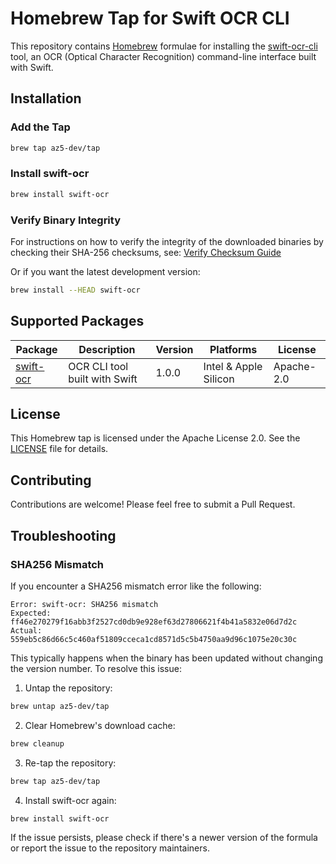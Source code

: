 # Homebrew Tap for Swift OCR CLI

This repository contains [Homebrew](https://brew.sh) formulae for installing the [swift-ocr-cli](https://github.com/az5-dev/swift-ocr-cli) tool, an OCR (Optical Character Recognition) command-line interface built with Swift.

## Installation

### Add the Tap

```bash
brew tap az5-dev/tap
```

### Install swift-ocr

```bash
brew install swift-ocr
```

### Verify Binary Integrity

For instructions on how to verify the integrity of the downloaded binaries by checking their SHA-256 checksums, see:
[Verify Checksum Guide](docs/verify-checksum.md)

Or if you want the latest development version:

```bash
brew install --HEAD swift-ocr
```


## Supported Packages

| Package | Description | Version | Platforms | License |
|---------|-------------|---------|-----------|---------|
| [swift-ocr](https://github.com/az5-dev/swift-ocr-cli) | OCR CLI tool built with Swift | 1.0.0 | Intel & Apple Silicon | Apache-2.0 |

## License

This Homebrew tap is licensed under the Apache License 2.0. See the [LICENSE](LICENSE) file for details.

## Contributing

Contributions are welcome! Please feel free to submit a Pull Request.

## Troubleshooting

### SHA256 Mismatch

If you encounter a SHA256 mismatch error like the following:

```
Error: swift-ocr: SHA256 mismatch
Expected: ff46e270279f16abb3f2527cd0db9e928ef63d27806621f4b41a5832e06d7d2c
Actual: 559eb5c86d66c5c460af51809cceca1cd8571d5c5b4750aa9d96c1075e20c30c
```

This typically happens when the binary has been updated without changing the version number. To resolve this issue:

1. Untap the repository:

```bash
brew untap az5-dev/tap
```

2. Clear Homebrew's download cache:

```bash
brew cleanup
```

3. Re-tap the repository:

```bash
brew tap az5-dev/tap
```

4. Install swift-ocr again:

```bash
brew install swift-ocr
```

If the issue persists, please check if there's a newer version of the formula or report the issue to the repository maintainers.
